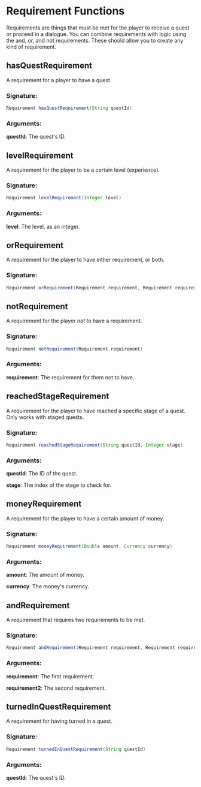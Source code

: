 # Requirement Functions
 Requirements are things that must be met for the player to receive a quest or proceed in a dialogue.
 You can combine requirements with logic using the and, or, and not requirements. These should allow you
 to create any kind of requirement.

## hasQuestRequirement

A requirement for a player to have a quest.

### Signature:
```groovy
Requirement hasQuestRequirement(String questId)
```
### Arguments:

**questId**: The quest's ID.

## levelRequirement

A requirement for the player to be a certain level (experience).

### Signature:
```groovy
Requirement levelRequirement(Integer level)
```
### Arguments:

**level**: The level, as an integer.

## orRequirement

A requirement for the player to have either requirement, or both.

### Signature:
```groovy
Requirement orRequirement(Requirement requirement, Requirement requirement2)
```

## notRequirement

A requirement for the player _not_ to have a requirement.

### Signature:
```groovy
Requirement notRequirement(Requirement requirement)
```
### Arguments:

**requirement**: The requirement for them not to have.

## reachedStageRequirement

A requirement for the player to have reached a specific stage of a quest. Only works with
 staged quests.

### Signature:
```groovy
Requirement reachedStageRequirement(String questId, Integer stage)
```
### Arguments:

**questId**: The ID of the quest.

**stage**: The index of the stage to check for.

## moneyRequirement

A requirement for the player to have a certain amount of money.

### Signature:
```groovy
Requirement moneyRequirement(Double amount, Currency currency)
```
### Arguments:

**amount**:   The amount of money.

**currency**: The money's currency.

## andRequirement

A requirement that requires two requirements to be met.

### Signature:
```groovy
Requirement andRequirement(Requirement requirement, Requirement requirement2)
```
### Arguments:

**requirement**:  The first requirement.

**requirement2**: The second requirement.

## turnedInQuestRequirement

A requirement for having turned in a quest.

### Signature:
```groovy
Requirement turnedInQuestRequirement(String questId)
```
### Arguments:

**questId**: The quest's ID.

